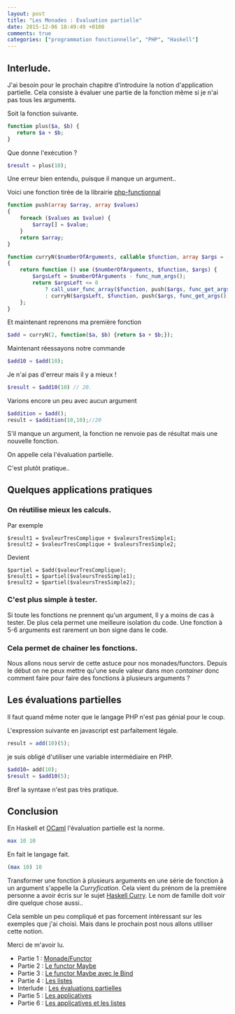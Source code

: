 ```yaml
---
layout: post
title: "Les Monades : Evaluation partielle"
date: 2015-12-06 18:49:49 +0100
comments: true
categories: ["programmation fonctionnelle", "PHP", "Haskell"] 
---
```


## Interlude.

J'ai besoin pour le prochain chapitre d'introduire la notion d'application partielle. Cela consiste à évaluer une partie de la fonction même si je n'ai pas tous les arguments.

Soit la fonction suivante.

```php
function plus($a, $b) {
   return $a + $b;
}
```

Que donne l'exécution ?
```php
$result = plus(10); 
```

<!--more-->

Une erreur bien entendu, puisque il manque un argument..

Voici une fonction tirée de la librairie [php-functionnal](https://github.com/widmogrod/php-functional)

```php
function push(array $array, array $values)
{
    foreach ($values as $value) {
        $array[] = $value;
    }
    return $array;
}

function curryN($numberOfArguments, callable $function, array $args = [])
{
    return function () use ($numberOfArguments, $function, $args) {
        $argsLeft = $numberOfArguments - func_num_args();
        return $argsLeft <= 0
            ? call_user_func_array($function, push($args, func_get_args()))
            : curryN($argsLeft, $function, push($args, func_get_args()));
    };
}
```

Et maintenant reprenons ma première fonction
```php
$add = curryN(2, function($a, $b) {return $a + $b;});
```

Maintenant réessayons notre commande

```php
$add10 = $add(10);
```

Je n'ai pas d'erreur mais il y a mieux !

```php
$result = $add10(10) // 20.
```

Varions encore un peu avec aucun argument

```php
$addition = $add();
result = $addition(10,10);//20
```

S'il manque un argument, la fonction ne renvoie pas de résultat mais une nouvelle fonction. 

On appelle cela l'évaluation partielle.

C'est plutôt pratique..

## Quelques applications pratiques

### On réutilise mieux les calculs.

Par exemple
```
$result1 = $valeurTresComplique + $valeursTresSimple1;
$result2 = $valeurTresComplique + $valeursTresSimple2;
```

Devient 
```
$partiel = $add($valeurTresComplique);
$result1 = $partiel($valeursTresSimple1);
$result2 = $partiel($valeursTresSimple2);
```

### C'est plus simple à tester.

Si toute les fonctions ne prennent qu'un argument, Il y a moins de cas à tester. 
De plus cela permet une meilleure isolation du code. Une fonction à 5-6 arguments est rarement un bon signe dans le code.


### Cela permet de chainer les fonctions.

Nous allons nous servir de cette astuce pour nos monades/functors. Depuis le début on ne peux mettre qu'une seule valeur dans mon *container* donc comment faire pour faire des fonctions à plusieurs arguments ?

## Les évaluations partielles 

Il faut quand même noter que le langage PHP n'est pas génial pour le coup.

L'expression suivante en javascript est parfaitement légale.
```js
result = add(10)(5);
```
je suis obligé d'utiliser une variable intermédiaire en PHP.
```php 
$add10= add(10);
$result = $add10(5);
```
Bref la syntaxe n'est pas très pratique.

## Conclusion

En Haskell et [OCaml](https://fr.wikipedia.org/wiki/OCaml) l'évaluation partielle est la norme.
```haskell
max 10 10
```
En fait le langage fait. 
```haskell
(max 10) 10
```

Transformer une fonction à plusieurs arguments en une série de fonction à un argument s'appelle la *Curryfication*. Cela vient du prénom de la première personne a avoir écris sur le sujet [Haskell Curry](https://fr.wikipedia.org/wiki/Haskell_Curry). Le nom de famille doit voir dire quelque chose aussi.. 

Cela semble un peu compliqué et pas forcement intéressant sur les exemples que j'ai choisi. Mais dans le prochain post nous allons utiliser cette notion.

Merci de m'avoir lu.

 * Partie 1 : [Monade/Functor](/blog/2015/11/11/les-monades-en-php-cest-possible-dot/)
 * Partie 2 : [Le functor Maybe](/blog/2015/11/15/les-monades-suite-le-functor-maybe-dot/)
 * Partie 3 : [Le functor Maybe avec le Bind](/blog/2015/11/22/les-monades-3-le-maybe-suite/)
 * Partie 4 : [Les listes](/blog/2015/11/29/les-monades-les-listes/)
 * Interlude : [Les évaluations partielles](/blog/2015/12/06/les-monades-evaluation-partielle/)
 * Partie 5 : [Les applicatives](/blog/2015/12/20/les-monades-5-les-applicatives/)
 * Partie 6 : [Les applicatives et les listes](/blog/2016/01/25/les-monades-applicative-et-les-listes/) 

